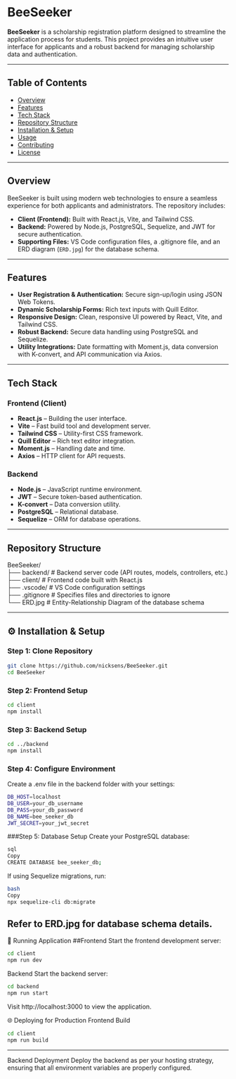 # BeeSeeker

**BeeSeeker** is a scholarship registration platform designed to streamline the application process for students. This project provides an intuitive user interface for applicants and a robust backend for managing scholarship data and authentication.

---

## Table of Contents

- [Overview](#overview)
- [Features](#features)
- [Tech Stack](#tech-stack)
- [Repository Structure](#repository-structure)
- [Installation & Setup](#installation--setup)
- [Usage](#usage)
- [Contributing](#contributing)
- [License](#license)

---

## Overview

BeeSeeker is built using modern web technologies to ensure a seamless experience for both applicants and administrators. The repository includes:

- **Client (Frontend):** Built with React.js, Vite, and Tailwind CSS.
- **Backend:** Powered by Node.js, PostgreSQL, Sequelize, and JWT for secure authentication.
- **Supporting Files:** VS Code configuration files, a .gitignore file, and an ERD diagram (`ERD.jpg`) for the database schema.

---

## Features

- **User Registration & Authentication:** Secure sign-up/login using JSON Web Tokens.
- **Dynamic Scholarship Forms:** Rich text inputs with Quill Editor.
- **Responsive Design:** Clean, responsive UI powered by React, Vite, and Tailwind CSS.
- **Robust Backend:** Secure data handling using PostgreSQL and Sequelize.
- **Utility Integrations:** Date formatting with Moment.js, data conversion with K-convert, and API communication via Axios.

---

## Tech Stack

### Frontend (Client)
- **React.js** – Building the user interface.
- **Vite** – Fast build tool and development server.
- **Tailwind CSS** – Utility-first CSS framework.
- **Quill Editor** – Rich text editor integration.
- **Moment.js** – Handling date and time.
- **Axios** – HTTP client for API requests.

### Backend
- **Node.js** – JavaScript runtime environment.
- **JWT** – Secure token-based authentication.
- **K-convert** – Data conversion utility.
- **PostgreSQL** – Relational database.
- **Sequelize** – ORM for database operations.

---

## Repository Structure
BeeSeeker/ <br>
├── backend/ # Backend server code (API routes, models, controllers, etc.) <br>
├── client/ # Frontend code built with React.js <br>
├── .vscode/ # VS Code configuration settings <br>
├── .gitignore # Specifies files and directories to ignore <br>
└── ERD.jpg # Entity-Relationship Diagram of the database schema <br>

---

## ⚙️ Installation & Setup

### Step 1: Clone Repository

```bash
git clone https://github.com/nicksens/BeeSeeker.git
cd BeeSeeker
```

### Step 2: Frontend Setup
``` bash
cd client
npm install
```

### Step 3: Backend Setup
```bash
cd ../backend
npm install
```

### Step 4: Configure Environment
Create a .env file in the backend folder with your settings:
```bash
DB_HOST=localhost
DB_USER=your_db_username
DB_PASS=your_db_password
DB_NAME=bee_seeker_db
JWT_SECRET=your_jwt_secret
```

###Step 5: Database Setup
Create your PostgreSQL database:
```bash
sql
Copy
CREATE DATABASE bee_seeker_db;
```
If using Sequelize migrations, run:
```bash
bash
Copy
npx sequelize-cli db:migrate
```
Refer to ERD.jpg for database schema details.
---
🚦 Running Application
##Frontend
Start the frontend development server:

```bash
cd client
npm run dev
```
Backend
Start the backend server:

```bash
cd backend
npm run start
```
Visit http://localhost:3000 to view the application.

🌐 Deploying for Production
Frontend Build
```bash
cd client
npm run build
```
---
Backend Deployment
Deploy the backend as per your hosting strategy, ensuring that all environment variables are properly configured.


